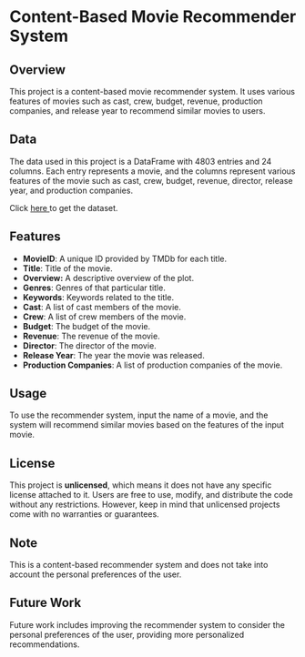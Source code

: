 # Content-Based Movie Recommender System

## Overview
This project is a content-based movie recommender system. It uses various features of movies such as cast, crew, budget, revenue, production companies, and release year to recommend similar movies to users.

## Data
The data used in this project is a DataFrame with 4803 entries and 24 columns. Each entry represents a movie, and the columns represent various features of the movie such as cast, crew, budget, revenue, director, release year, and production companies.

Click <a href = "https://www.kaggle.com/datasets/tmdb/tmdb-movie-metadata"> here </a> to get the dataset.

## Features
- **MovieID**: A unique ID provided by TMDb for each title.
- **Title**: Title of the movie.
- **Overview:** A descriptive overview of the plot.
- **Genres**: Genres of that particular title.
- **Keywords**: Keywords related to the title.
- **Cast**: A list of cast members of the movie.
- **Crew**: A list of crew members of the movie.
- **Budget**: The budget of the movie.
- **Revenue**: The revenue of the movie.
- **Director**: The director of the movie.
- **Release Year**: The year the movie was released.
- **Production Companies**: A list of production companies of the movie.

## Usage
To use the recommender system, input the name of a movie, and the system will recommend similar movies based on the features of the input movie.

## License
This project is **unlicensed**, which means it does not have any specific license attached to it. Users are free to use, modify, and distribute the code without any restrictions. However, keep in mind that unlicensed projects come with no warranties or guarantees.

## Note
This is a content-based recommender system and does not take into account the personal preferences of the user.

## Future Work
Future work includes improving the recommender system to consider the personal preferences of the user, providing more personalized recommendations.
